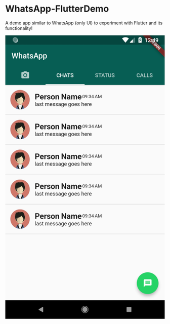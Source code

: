 # WhatsApp-FlutterDemo
A demo app similar to WhatsApp (only UI) to experiment with Flutter and its functionality!

![](https://raw.githubusercontent.com/wajahatkarim3/WhatsApp-FlutterDemo/master/demo1.png)

